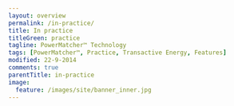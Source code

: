 ```yaml
---
layout: overview
permalink: /in-practice/
title: In practice
titleGreen: practice
tagline: PowerMatcher™ Technology
tags: [PowerMatcher™, Practice, Transactive Energy, Features]
modified: 22-9-2014
comments: true
parentTitle: in-practice
image:
  feature: /images/site/banner_inner.jpg
---
```



